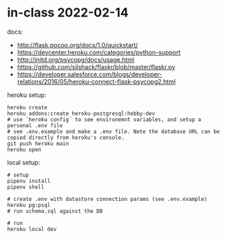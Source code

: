 # in-class 2022-02-14

docs:
* <http://flask.pocoo.org/docs/1.0/quickstart/>
* <https://devcenter.heroku.com/categories/python-support>
* <http://initd.org/psycopg/docs/usage.html>
* <https://github.com/silshack/flaskr/blob/master/flaskr.py>
* <https://developer.salesforce.com/blogs/developer-relations/2016/05/heroku-connect-flask-psycopg2.html>


heroku setup:

```
heroku create
heroku addons:create heroku-postgresql:hobby-dev
# use `heroku config` to see environemnt variables, and setup a personal .env file
# see .env.example and make a .env file. Note the database URL can be copied directly from heroku's console.
git push heroku main
heroku open
```

local setup:

```
# setup
pipenv install
pipenv shell

# create .env with datastore connection params (see .env.example)
heroku pg:psql
# run schema.sql against the DB

# run
heroku local dev
```